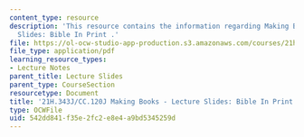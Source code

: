```yaml
---
content_type: resource
description: 'This resource contains the information regarding Making Books - Lecture
  Slides: Bible In Print .'
file: https://ol-ocw-studio-app-production.s3.amazonaws.com/courses/21h-343j-making-books-the-renaissance-and-today-spring-2016/542dd841f35e2fc2e8e4a9bd5345259d_MIT21H_343JS16_Bible.pdf
file_type: application/pdf
learning_resource_types:
- Lecture Notes
parent_title: Lecture Slides
parent_type: CourseSection
resourcetype: Document
title: '21H.343J/CC.120J Making Books - Lecture Slides: Bible In Print'
type: OCWFile
uid: 542dd841-f35e-2fc2-e8e4-a9bd5345259d
---
```

